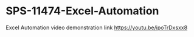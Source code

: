 # SPS-11474-Excel-Automation
Excel Automation
video demonstration link https://youtu.be/ipoTrDxsxx8
